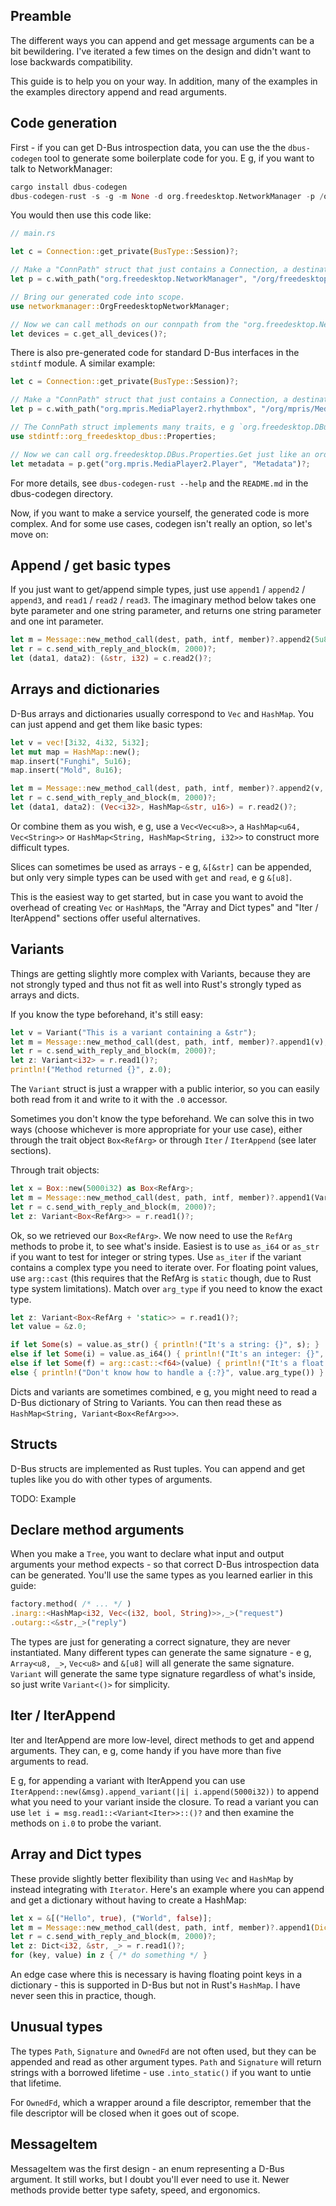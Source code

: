Preamble
--------

The different ways you can append and get message arguments can be a bit bewildering. I've iterated a few times on the design and didn't want to lose backwards compatibility.

This guide is to help you on your way. In addition, many of the examples in the examples directory append and read arguments.

Code generation
---------------

First - if you can get D-Bus introspection data, you can use the the `dbus-codegen` tool to generate some boilerplate code for you. E g, if you want to talk to NetworkManager:

```rust
cargo install dbus-codegen
dbus-codegen-rust -s -g -m None -d org.freedesktop.NetworkManager -p /org/freedesktop/NetworkManager > networkmanager.rs
```

You would then use this code like:

```rust
// main.rs

let c = Connection::get_private(BusType::Session)?;

// Make a "ConnPath" struct that just contains a Connection, a destination and a path.
let p = c.with_path("org.freedesktop.NetworkManager", "/org/freedesktop/NetworkManager", 5000);

// Bring our generated code into scope.
use networkmanager::OrgFreedesktopNetworkManager;

// Now we can call methods on our connpath from the "org.freedesktop.NetworkManager" interface.
let devices = c.get_all_devices()?;
```

There is also pre-generated code for standard D-Bus interfaces in the `stdintf` module. A similar example:

```rust
let c = Connection::get_private(BusType::Session)?;

// Make a "ConnPath" struct that just contains a Connection, a destination and a path.
let p = c.with_path("org.mpris.MediaPlayer2.rhythmbox", "/org/mpris/MediaPlayer2", 5000);

// The ConnPath struct implements many traits, e g `org.freedesktop.DBus.Properties`. Bring the trait into scope.
use stdintf::org_freedesktop_dbus::Properties;

// Now we can call org.freedesktop.DBus.Properties.Get just like an ordinary method and get the result back.
let metadata = p.get("org.mpris.MediaPlayer2.Player", "Metadata")?;
```

For more details, see `dbus-codegen-rust --help` and the `README.md` in the dbus-codegen directory.

Now, if you want to make a service yourself, the generated code is more complex. And for some use cases, codegen isn't really an option, so let's move on:

Append / get basic types
------------------------

If you just want to get/append simple types, just use `append1` / `append2` / `append3`, and 
`read1` / `read2` / `read3`. The imaginary method below takes one byte parameter and one string parameter, and returns one string parameter and one int parameter.

```rust
let m = Message::new_method_call(dest, path, intf, member)?.append2(5u8, "Foo");
let r = c.send_with_reply_and_block(m, 2000)?;
let (data1, data2): (&str, i32) = c.read2()?;
```

Arrays and dictionaries
-----------------------

D-Bus arrays and dictionaries usually correspond to `Vec` and `HashMap`. You can just append and get them like basic types:

```rust
let v = vec![3i32, 4i32, 5i32];
let mut map = HashMap::new();
map.insert("Funghi", 5u16);
map.insert("Mold", 8u16);

let m = Message::new_method_call(dest, path, intf, member)?.append2(v, map);
let r = c.send_with_reply_and_block(m, 2000)?;
let (data1, data2): (Vec<i32>, HashMap<&str, u16>) = r.read2()?;
```

Or combine them as you wish, e g, use a `Vec<Vec<u8>>`, a `HashMap<u64, Vec<String>>` or `HashMap<String, HashMap<String, i32>>` to construct more difficult types.

Slices can sometimes be used as arrays - e g, `&[&str]` can be appended, but only very simple types can be used with `get` and `read`, e g `&[u8]`.

This is the easiest way to get started, but in case you want to avoid the overhead of creating `Vec` or `HashMap`s, the "Array and Dict types" and "Iter / IterAppend" sections offer useful alternatives.

Variants
--------

Things are getting slightly more complex with Variants, because they are not strongly typed and thus not fit as well into Rust's strongly typed as arrays and dicts.

If you know the type beforehand, it's still easy:

```rust
let v = Variant("This is a variant containing a &str");
let m = Message::new_method_call(dest, path, intf, member)?.append1(v);
let r = c.send_with_reply_and_block(m, 2000)?;
let z: Variant<i32> = r.read1()?;
println!("Method returned {}", z.0);
```

The `Variant` struct is just a wrapper with a public interior, so you can easily both read from it and write to it with the `.0` accessor.

Sometimes you don't know the type beforehand. We can solve this in two ways (choose whichever is more appropriate for your use case), either through the trait object `Box<RefArg>` or through `Iter` / `IterAppend` (see later sections).

Through trait objects:

```rust
let x = Box::new(5000i32) as Box<RefArg>;
let m = Message::new_method_call(dest, path, intf, member)?.append1(Variant(x));
let r = c.send_with_reply_and_block(m, 2000)?;
let z: Variant<Box<RefArg>> = r.read1()?;
```

Ok, so we retrieved our `Box<RefArg>`. We now need to use the `RefArg` methods to probe it, to see what's inside. Easiest is to use `as_i64` or `as_str` if you want to test for integer or string types. Use `as_iter` if the variant contains a complex type you need to iterate over.
For floating point values, use `arg::cast` (this requires that the RefArg is `static` though, due to Rust type system limitations).
Match over `arg_type` if you need to know the exact type. 


```rust
let z: Variant<Box<RefArg + 'static>> = r.read1()?;
let value = &z.0;

if let Some(s) = value.as_str() { println!("It's a string: {}", s); }
else if let Some(i) = value.as_i64() { println!("It's an integer: {}", i); }
else if let Some(f) = arg::cast::<f64>(value) { println!("It's a float: {}", f); }
else { println!("Don't know how to handle a {:?}", value.arg_type()) }
```

Dicts and variants are sometimes combined, e g, you might need to read a D-Bus dictionary of String to Variants. You can then read these as `HashMap<String, Variant<Box<RefArg>>>`.

Structs
-------

D-Bus structs are implemented as Rust tuples. You can append and get tuples like you do with other types of arguments.

TODO: Example

Declare method arguments
------------------------

When you make a `Tree`, you want to declare what input and output arguments your method expects - so that correct D-Bus introspection data can be generated. You'll use the same types as you learned earlier in this guide:

```rust
factory.method( /* ... */ )
.inarg::<HashMap<i32, Vec<(i32, bool, String)>>,_>("request")
.outarg::<&str,_>("reply")
```

The types are just for generating a correct signature, they are never instantiated. Many different types can generate the same signature - e g, `Array<u8, _>`, `Vec<u8>` and `&[u8]` will all generate the same signature. `Variant` will generate the same type signature regardless of what's inside, so just write `Variant<()>` for simplicity.


Iter / IterAppend
-----------------

Iter and IterAppend are more low-level, direct methods to get and append arguments. They can, e g, come handy if you have more than five arguments to read.

E g, for appending a variant with IterAppend you can use `IterAppend::new(&msg).append_variant(|i| i.append(5000i32))` to append what you need to your variant inside the closure.
To read a variant you can use `let i = msg.read1::<Variant<Iter>>::()?` and then examine the methods on `i.0` to probe the variant.

Array and Dict types
--------------------

These provide slightly better flexibility than using `Vec` and `HashMap` by instead integrating with `Iterator`. Here's an example where you can append and get a dictionary without having to create a HashMap:

```rust
let x = &[("Hello", true), ("World", false)];
let m = Message::new_method_call(dest, path, intf, member)?.append1(Dict::new(x));
let r = c.send_with_reply_and_block(m, 2000)?;
let z: Dict<i32, &str, _> = r.read1()?;
for (key, value) in z { /* do something */ }
```

An edge case where this is necessary is having floating point keys in a dictionary - this is supported in D-Bus but not in Rust's `HashMap`. I have never seen this in practice, though.

Unusual types
-------------

The types `Path`, `Signature` and `OwnedFd` are not often used, but they can be appended and read as other argument types. `Path` and `Signature` will return strings with a borrowed lifetime - use `.into_static()` if you want to untie that lifetime.

For `OwnedFd`, which a wrapper around a file descriptor, remember that the file descriptor will be closed when it goes out of scope.

MessageItem
-----------

MessageItem was the first design - an enum representing a D-Bus argument. It still works, but I doubt you'll ever need to use it. Newer methods provide better type safety, speed, and ergonomics.


